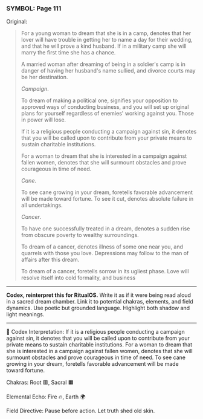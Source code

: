 ### SYMBOL: Page 111

Original:
> For a young woman to dream that she is in a camp, denotes that
> her lover will have trouble in getting her to name a day
> for their wedding, and that he will prove a kind husband.
> If in a military camp she will marry the first time she
> has a chance.
> 
> 
> A married woman after dreaming of being in a soldier's camp
> is in danger of having her husband's name sullied, and divorce
> courts may be her destination.
> 
> 
> _Campaign_.
> 
> 
> To dream of making a political one, signifies your opposition to
> approved ways of conducting business, and you will set up original
> plans for yourself regardless of enemies' working against you.
> Those in power will lose.
> 
> 
> If it is a religious people conducting a campaign against sin,
> it denotes that you will be called upon to contribute from your
> private means to sustain charitable institutions.
> 
> 
> For a woman to dream that she is interested in a campaign against
> fallen women, denotes that she will surmount obstacles and prove
> courageous in time of need.
> 
> 
> _Cane_.
> 
> 
> To see cane growing in your dream, foretells favorable advancement
> will be made toward fortune. To see it cut, denotes absolute failure
> in all undertakings.
> 
> 
> _Cancer_.
> 
> 
> To have one successfully treated in a dream, denotes a sudden
> rise from obscure poverty to wealthy surroundings.
> 
> 
> To dream of a cancer, denotes illness of some one near you,
> and quarrels with those you love. Depressions may follow
> to the man of affairs after this dream.
> 
> 
> To dream of a cancer, foretells sorrow in its ugliest phase.
> Love will resolve itself into cold formality, and business

---

**Codex, reinterpret this for RitualOS.**
Write it as if it were being read aloud in a sacred dream chamber.
Link it to potential chakras, elements, and field dynamics.
Use poetic but grounded language.
Highlight both shadow and light meanings.

---

🔁 Codex Interpretation:
If it is a religious people conducting a campaign against sin, it denotes that you will be called upon to contribute from your private means to sustain charitable institutions. For a woman to dream that she is interested in a campaign against fallen women, denotes that she will surmount obstacles and prove courageous in time of need. To see cane growing in your dream, foretells favorable advancement will be made toward fortune.

Chakras: Root 🟥, Sacral 🟧

Elemental Echo: Fire 🔥, Earth 🌍

Field Directive: Pause before action. Let truth shed old skin.
